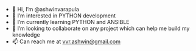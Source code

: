 - 👋 Hi, I’m @ashwinvarapula
- 👀 I’m interested in PYTHON development
- 🌱 I’m currently learning PYTHON and ANSIBLE
- 💞️ I’m looking to collaborate on any project which can help me build my knowledge
- 📫 Can reach me at vvr.ashwin@gmail.com

<!---
ashwinvarapula/ashwinvarapula is a ✨ special ✨ repository because its `README.md` (this file) appears on your GitHub profile.
You can click the Preview link to take a look at your changes.
--->
